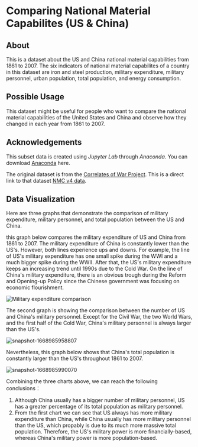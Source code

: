 # Comparing National Material Capabilites (US & China)
## About 
This is a dataset about the US and China national material capabilities from 1861 to 2007. The six indicators of national material capabilites of a country in this dataset are iron and steel production, military expenditure, military personnel, urban population, total population, and energy consumption.

## Possible Usage
This dataset might be useful for people who want to compare the national material capabilities of the United States and China and observe how they changed in each year from 1861 to 2007. 

## Acknowledgements
This subset data is created using *Jupyter Lab* through *Anaconda*. You can download [Anaconda](https://unc-libraries-data.github.io/Python/Setup.html) here.

The original dataset is from the [Correlates of War Project](https://correlatesofwar.org). This is a direct link to that dataset [NMC v4 data](https://correlatesofwar.org/wp-content/uploads/NMC_v4_0.csv).
## Data Visualization 
Here are three graphs that demonstrate the comparison of military expenditure, military personnel, and total population between the US and China.

this graph below compares the military expenditure of US and China from 1861 to 2007. The military expenditure of China is constantly lower than the US's. However, both lines experience ups and downs. For example, the line of US's military expenditure has one small spike during the WWI and a much bigger spike during the WWII. After that, the US's military expenditure keeps an increasing trend until 1990s due to the Cold War. On the line of China's military expenditure, there is an obvious trough during the Reform and Opening-up Policy since the Chinese government was focusing on economic flourishment.

![Military expenditure comparison](https://user-images.githubusercontent.com/118332157/202929984-996efbb2-b926-4903-8190-d36e6d836e26.png)

The second graph is showing the comparison between the number of US and China's military personnel. Except for the Civil War, the two World Wars, and the first half of the Cold War, China's military personnel is always larger than the US's.

![snapshot-1668985958807](https://user-images.githubusercontent.com/118332157/202931753-7bcc671d-8e8a-4965-87aa-9ca7e7e2bae2.png)

Nevertheless, this graph below shows that China's total population is constantly larger than the US's throughout 1861 to 2007.

![snapshot-1668985990070](https://user-images.githubusercontent.com/118332157/202931864-8b214504-f361-4b9e-b447-b9ddad9bfc98.png)

Combining the three charts above, we can reach the following conclusions：
1. Although China usually has a bigger number of military personnel, US has a greater percentage of its total population as military personnel. 
2. From the first chart we can see that US always has more military expenditure than China, while China usually has more military personnel than the US, which propably is due to its much more massive total population. Therefore, the US's military power is more financially-based, whereas China's military power is more population-based.

